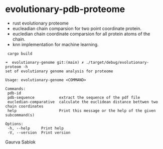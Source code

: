 # evolutionary-pdb-proteome
 - rust evolutionary proteome
 - eucleadian chain comparsion for two point coordinate protein. 
 - eucledian chain coordinate comparsion for all protein atoms of the chain. 
 - knn implementation for machine learning. 

 ```
  cargo build 
 ```
 ```
 ➜  evolutionary-genome git:(main) ✗ ./target/debug/evolutionary-proteom -h
 set of evolutionary genome analysis for proteome

 Usage: evolutionary-genome <COMMAND>

 Commands:
  pdb-id
  pdb-sequence           extract the sequence of the pdf file
  eucledian-comparative  calculate the euclidean distance bettwen two chain coordinates
  help                   Print this message or the help of the given subcommand(s)

 Options:
  -h, --help     Print help
  -V, --version  Print version
 ```

Gaurva Sablok
